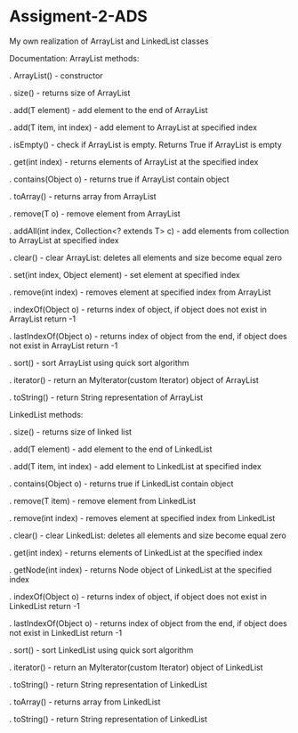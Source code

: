 # Assigment-2-ADS
My own realization of ArrayList and LinkedList classes

Documentation:
ArrayList methods:

. ArrayList() - constructor 

. size() - returns size of ArrayList

. add(T element) - add element to the end of ArrayList

. add(T item, int index) - add element to ArrayList at specified index

. isEmpty() - check if ArrayList is empty. Returns True if ArrayList is empty

. get(int index) - returns elements of ArrayList at the specified index

. contains(Object o) - returns true if ArrayList contain object

. toArray() - returns array from ArrayList

. remove(T o) - remove element from ArrayList

. addAll(int index, Collection<? extends T> c) - add elements from collection to ArrayList at specified index

. clear() - clear ArrayList: deletes all elements and size become equal zero

. set(int index, Object element) - set element at specified index

. remove(int index) - removes element at specified index from ArrayList

. indexOf(Object o) - returns index of object, if object does not exist in ArrayList return -1

. lastIndexOf(Object o) - returns index of object from the end, if object does not exist in ArrayList return -1

. sort() - sort ArrayList using quick sort algorithm

. iterator() - return an MyIterator(custom Iterator) object of ArrayList

. toString() - return String representation of ArrayList




LinkedList methods:

. size() - returns size of linked list

. add(T element) - add element to the end of LinkedList

. add(T item, int index) - add element to LinkedList at specified index

. contains(Object o) - returns true if LinkedList contain object

. remove(T item) - remove element from LinkedList

. remove(int index) - removes element at specified index from LinkedList

. clear() - clear LinkedList: deletes all elements and size become equal zero

. get(int index) - returns elements of LinkedList at the specified index

. getNode(int index) - returns Node object of LinkedList at the specified index

. indexOf(Object o) - returns index of object, if object does not exist in LinkedList return -1

. lastIndexOf(Object o) - returns index of object from the end, if object does not exist in LinkedList return -1

. sort() - sort LinkedList using quick sort algorithm

. iterator() - return an MyIterator(custom Iterator) object of LinkedList

. toString() - return String representation of LinkedList

. toArray() - returns array from LinkedList

. toString() - return String representation of LinkedList

